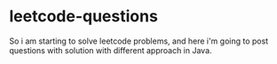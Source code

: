 # leetcode-questions
So i am starting to solve leetcode problems, and here i'm going to post questions with solution with different approach in Java.
